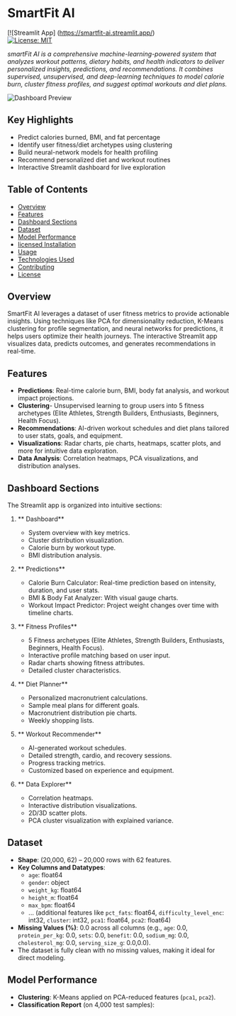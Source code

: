 # SmartFit AI

[![Streamlit App] (https://smartfit-ai.streamlit.app/)  
[![License: MIT](https://img.shields.io/badge/License-MIT-yellow.svg)](https://opensource.org/licenses/MIT)

_smartFit AI is a comprehensive machine-learning-powered system that analyzes workout patterns, dietary habits, and health indicators to deliver personalized insights, predictions, and recommendations. It combines supervised, unsupervised, and deep-learning techniques to model calorie burn, cluster fitness profiles, and suggest optimal workouts and diet plans._

![Dashboard Preview](https://via.placeholder.com/800x400?text=SmartFit+AI+Dashboard+Preview) <!-- Replace with actual screenshot -->

## Key Highlights
-  Predict calories burned, BMI, and fat percentage
-  Identify user fitness/diet archetypes using clustering
-  Build neural-network models for health profiling
-  Recommend personalized diet and workout routines
-  Interactive Streamlit dashboard for live exploration

## Table of Contents
- [Overview](#overview)
- [Features](#features)
- [Dashboard Sections](#dashboard-sections)
- [Dataset](#dataset)
- [Model Performance](#model-performance)
- [ licensed Installation](#installation)
- [Usage](#usage)
- [Technologies Used](#technologies-used)
- [Contributing](#contributing)
- [License](#license)

## Overview
SmartFit AI leverages a dataset of user fitness metrics to provide actionable insights. Using techniques like PCA for dimensionality reduction, K-Means clustering for profile segmentation, and neural networks for predictions, it helps users optimize their health journeys. The interactive Streamlit app visualizes data, predicts outcomes, and generates recommendations in real-time.

## Features
- **Predictions**: Real-time calorie burn, BMI, body fat analysis, and workout impact projections.
- **Clustering**- Unsupervised learning to group users into 5 fitness archetypes (Elite Athletes, Strength Builders, Enthusiasts, Beginners, Health Focus).
- **Recommendations**: AI-driven workout schedules and diet plans tailored to user stats, goals, and equipment.
- **Visualizations**: Radar charts, pie charts, heatmaps, scatter plots, and more for intuitive data exploration.
- **Data Analysis**: Correlation heatmaps, PCA visualizations, and distribution analyses.

## Dashboard Sections
The Streamlit app is organized into intuitive sections:

1. ** Dashboard**
   - System overview with key metrics.
   - Cluster distribution visualization.
   - Calorie burn by workout type.
   - BMI distribution analysis.

2. ** Predictions**
   - Calorie Burn Calculator: Real-time prediction based on intensity, duration, and user stats.
   - BMI & Body Fat Analyzer: With visual gauge charts.
   - Workout Impact Predictor: Project weight changes over time with timeline charts.

3. ** Fitness Profiles**
   - 5 Fitness archetypes (Elite Athletes, Strength Builders, Enthusiasts, Beginners, Health Focus).
   - Interactive profile matching based on user input.
   - Radar charts showing fitness attributes.
   - Detailed cluster characteristics.

4. ** Diet Planner**
   - Personalized macronutrient calculations.
   - Sample meal plans for different goals.
   - Macronutrient distribution pie charts.
   - Weekly shopping lists.

5. ** Workout Recommender**
   - AI-generated workout schedules.
   - Detailed strength, cardio, and recovery sessions.
   - Progress tracking metrics.
   - Customized based on experience and equipment.

6. ** Data Explorer**
   - Correlation heatmaps.
   - Interactive distribution visualizations.
   - 2D/3D scatter plots.
   - PCA cluster visualization with explained variance.

## Dataset
- **Shape**: (20,000, 62) – 20,000 rows with 62 features.
- **Key Columns and Datatypes**:
  - `age`: float64
  - `gender`: object
  - `weight_kg`: float64
  - `height_m`: float64
  - `max_bpm`: float64
  - ... (additional features like `pct_fats`: float64, `difficulty_level_enc`: int32, `cluster`: int32, `pca1`: float64, `pca2`: float64)
- **Missing Values (%)**: 0.0 across all columns (e.g., `age`: 0.0, `protein_per_kg`: 0.0, `sets`: 0.0, `benefit`: 0.0, `sodium_mg`: 0.0, `cholesterol_mg`: 0.0, `serving_size_g`: 0.0,0.0).
- The dataset is fully clean with no missing values, making it ideal for direct modeling.

## Model Performance
- **Clustering**: K-Means applied on PCA-reduced features (`pca1`, `pca2`).
- **Classification Report** (on 4,000 test samples):
